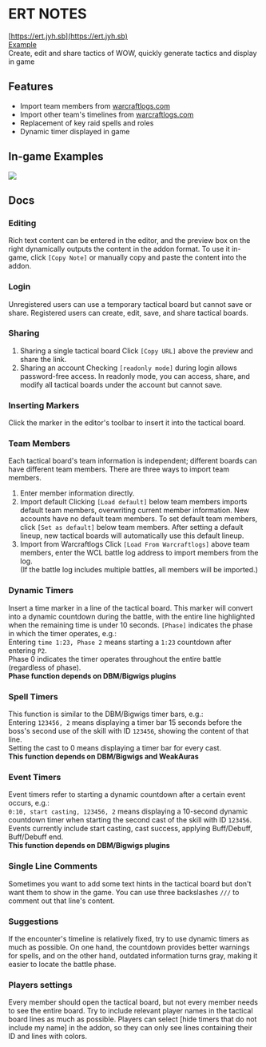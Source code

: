 # ERT NOTES
[https://ert.jyh.sb](https://ert.jyh.sb)  
[Example](https://ert.jyh.sb/18A785CCA0BF1E5905780EA3C188BB1D)  
Create, edit and share tactics of WOW, quickly generate tactics and display in game  

## Features
- Import team members from [warcraftlogs.com](https://warcraftlogs.com)
- Import other team's timelines from [warcraftlogs.com](https://warcraftlogs.com)
- Replacement of key raid spells and roles
- Dynamic timer displayed in game

## In-game Examples
![](screenshot.gif)

## Docs
### Editing
Rich text content can be entered in the editor, and the preview box on the right dynamically outputs the content in the addon format. To use it in-game, click `[Copy Note]` or manually copy and paste the content into the addon.

### Login
Unregistered users can use a temporary tactical board but cannot save or share. Registered users can create, edit, save, and share tactical boards.

### Sharing
1. Sharing a single tactical board
Click `[Copy URL]` above the preview and share the link.
2. Sharing an account
Checking `[readonly mode]` during login allows password-free access. In readonly mode, you can access, share, and modify all tactical boards under the account but cannot save.

### Inserting Markers
Click the marker in the editor's toolbar to insert it into the tactical board.

### Team Members
Each tactical board's team information is independent; different boards can have different team members. There are three ways to import team members.
1. Enter member information directly.
2. Import default
Clicking `[Load default]` below team members imports default team members, overwriting current member information. New accounts have no default team members. To set default team members, click `[Set as default]` below team members. After setting a default lineup, new tactical boards will automatically use this default lineup.
3. Import from Warcraftlogs
Click `[Load From Warcraftlogs]` above team members, enter the WCL battle log address to import members from the log.  
(If the battle log includes multiple battles, all members will be imported.)

### Dynamic Timers
Insert a time marker in a line of the tactical board. This marker will convert into a dynamic countdown during the battle, with the entire line highlighted when the remaining time is under 10 seconds. `[Phase]` indicates the phase in which the timer operates, e.g.:  
Entering `time 1:23, Phase 2` means starting a `1:23` countdown after entering `P2`.  
Phase 0 indicates the timer operates throughout the entire battle (regardless of phase).  
**Phase function depends on DBM/Bigwigs plugins**

### Spell Timers
This function is similar to the DBM/Bigwigs timer bars, e.g.:  
Entering `123456, 2` means displaying a timer bar 15 seconds before the boss's second use of the skill with ID `123456`, showing the content of that line.  
Setting the cast to 0 means displaying a timer bar for every cast.  
**This function depends on DBM/Bigwigs and WeakAuras**

### Event Timers
Event timers refer to starting a dynamic countdown after a certain event occurs, e.g.:  
`0:10, start casting, 123456, 2` means displaying a 10-second dynamic countdown timer when starting the second cast of the skill with ID `123456`.  
Events currently include start casting, cast success, applying Buff/Debuff, Buff/Debuff end.  
**This function depends on DBM/Bigwigs plugins**

### Single Line Comments
Sometimes you want to add some text hints in the tactical board but don't want them to show in the game. You can use three backslashes `///` to comment out that line's content.

### Suggestions
If the encounter's timeline is relatively fixed, try to use dynamic timers as much as possible. On one hand, the countdown provides better warnings for spells, and on the other hand, outdated information turns gray, making it easier to locate the battle phase.

### Players settings
Every member should open the tactical board, but not every member needs to see the entire board. Try to include relevant player names in the tactical board lines as much as possible. Players can select [hide timers that do not include my name] in the addon, so they can only see lines containing their ID and lines with colors.